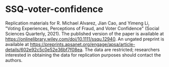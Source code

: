# SSQ-voter-confidence
Replication materials for R. Michael Alvarez, Jian Cao, and Yimeng Li, "Voting Experiences, Perceptions of Fraud, and Voter Confidence" (Social Sciences Quarterly, 2021).  The published version of the paper is available at https://onlinelibrary.wiley.com/doi/10.1111/ssqu.12940.  An ungated preprint is available at https://preprints.apsanet.org/engage/apsa/article-details/602e92c5c0e52e36bf7f08ea.  The data are restricted; researchers interested in obtaining the data for replication purposes should contact the authors.  
